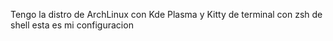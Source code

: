 Tengo la distro de ArchLinux con Kde Plasma y Kitty de terminal con zsh de shell esta es mi configuracion 
